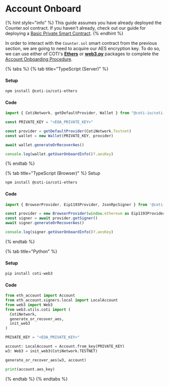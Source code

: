 # Account Onboard

{% hint style="info" %}
This guide assumes you have already deployed the Counter.sol contract. If you haven't already, check out our guide for deploying a [Basic Private Smart Contract](basic-private-smart-contract.md).
{% endhint %}

In order to interact with the `Counter.sol` smart contract from the previous section, we are going to need to acquire our AES encryption key. To do so, we can use either of COTI's [**Ethers**](../tools/ethers.js.md) or [**web3.py**](../tools/web3.py.md) packages to complete the [Account Onboarding Procedure](../core-concepts/onboard-user.md).

{% tabs %}
{% tab title="TypeScript (Server)" %}
#### Setup

```bash
npm install @coti-io/coti-ethers
```

#### Code

```typescript
import { CotiNetwork, getDefaultProvider, Wallet } from "@coti-io/coti-ethers"

const PRIVATE_KEY = "<EOA_PRIVATE_KEY>"

const provider = getDefaultProvider(CotiNetwork.Testnet)
const wallet = new Wallet(PRIVATE_KEY, provider)

await wallet.generateOrRecoverAes()

console.log(wallet.getUserOnboardInfo()?.aesKey)
```
{% endtab %}

{% tab title="TypeScript (Browser)" %}
Setup

```bash
npm install @coti-io/coti-ethers
```

#### Code

```typescript
import { BrowserProvider, Eip1193Provider, JsonRpcSigner } from '@coti-io/coti-ethers'

const provider = new BrowserProvider(window.ethereum as Eip1193Provider)
const signer = await provider.getSigner()
await signer.generateOrRecoverAes()

console.log(signer.getUserOnboardInfo()?.aesKey)
```
{% endtab %}

{% tab title="Python" %}
#### Setup

```bash
pip install coti-web3
```

#### Code

```python
from eth_account import Account
from eth_account.signers.local import LocalAccount
from web3 import Web3
from web3.utils.coti import (
  CotiNetwork,
  generate_or_recover_aes,
  init_web3
)

PRIVATE_KEY = "<EOA_PRIVATE_KEY>"

account: LocalAccount = Account.from_key(PRIVATE_KEY)
w3: Web3 = init_web3(CotiNetwork.TESTNET)

generate_or_recover_aes(w3, account)

print(account.aes_key)
```
{% endtab %}
{% endtabs %}
